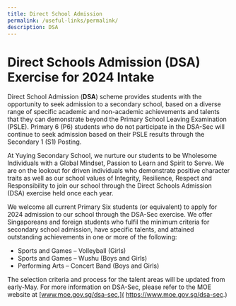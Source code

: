 ```yaml
---
title: Direct School Admission
permalink: /useful-links/permalink/
description: DSA
---
```

# Direct Schools Admission (DSA) Exercise for 2024 Intake

Direct School Admission (**DSA**) scheme provides students with the opportunity to seek admission to a secondary school, based on a diverse range of specific academic and non-academic achievements and talents that they can demonstrate beyond the Primary School Leaving Examination (PSLE). Primary 6 (P6) students who do not participate in the DSA-Sec will continue to seek admission based on their PSLE results through the Secondary 1 (S1) Posting.

At Yuying Secondary School, we nurture our students to be Wholesome Individuals with a Global Mindset, Passion to Learn and Spirit to Serve. We are on the lookout for driven individuals who demonstrate positive character traits as well as our school values of Integrity, Resilience, Respect and Responsibility to join our school through the Direct Schools Admission (DSA) exercise held once each year.

We welcome all current Primary Six students (or equivalent) to apply for 2024 admission to our school through the DSA-Sec exercise. We offer Singaporeans and foreign students who fulfil the minimum criteria for secondary school admission, have specific talents, and attained outstanding achievements in one or more of the following:

* Sports and Games – Volleyball (Girls)
* Sports and Games – Wushu (Boys and Girls)
* Performing Arts – Concert Band (Boys and Girls)

The selection criteria and process for the talent areas will be updated from early-May. For more information on DSA-Sec, please refer to the MOE website at [www.moe.gov.sg/dsa-sec.]( https://www.moe.gov.sg/dsa-sec.)